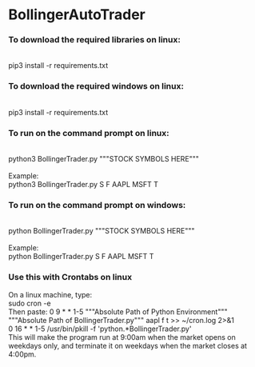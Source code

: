 # BollingerAutoTrader

### To download the required libraries on linux:
<br>
pip3 install -r requirements.txt

### To download the required windows on linux:
<br/>
pip3 install -r requirements.txt

### To run on the command prompt on linux:
<br/>
python3 BollingerTrader.py """STOCK SYMBOLS HERE"""
<br/>
<br/>
Example: 
<br/>
python3 BollingerTrader.py S F AAPL MSFT T
      
### To run on the command prompt on windows:
<br/>
python BollingerTrader.py """STOCK SYMBOLS HERE"""
<br/>
<br/>
Example:
<br/>
python BollingerTrader.py S F AAPL MSFT T

### Use this with Crontabs on linux 
On a linux machine, type:
<br/>
sudo cron -e
<br/>
Then paste:
0 9 * * 1-5 """Absolute Path of Python Environment""" """Absolute Path of BollingerTrader.py""" aapl f t >> ~/cron.log 2>&1
<br/>
0 16 * * 1-5 /usr/bin/pkill -f 'python.*BollingerTrader.py'
<br/>
This will make the program run at 9:00am when the market opens on weekdays only, and terminate it on weekdays when the market closes at 4:00pm.


